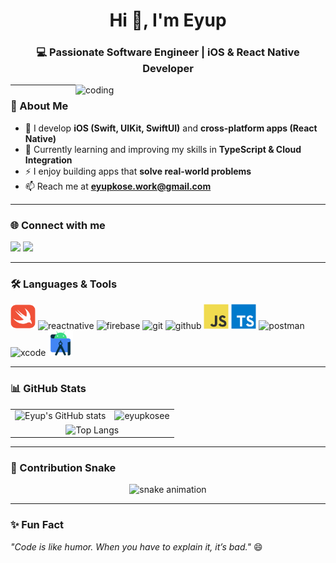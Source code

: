<h1 align="center">Hi 👋, I'm Eyup</h1>
<h3 align="center">💻 Passionate Software Engineer | iOS & React Native Developer</h3>

<img align="right" alt="coding" width="400" src="https://user-images.githubusercontent.com/74038190/212748842-9fcbad5b-6173-4175-8a61-521f3dbb7514.gif"/>

---

### 🚀 About Me  
- 📱 I develop **iOS (Swift, UIKit, SwiftUI)** and **cross-platform apps (React Native)**  
- 🌱 Currently learning and improving my skills in **TypeScript & Cloud Integration**  
- ⚡ I enjoy building apps that **solve real-world problems**  
- 📫 Reach me at **eyupkose.work@gmail.com**

---

### 🌐 Connect with me  
<a href="https://linkedin.com/in/eyüp-köse-279b73237" target="blank"><img src="https://img.shields.io/badge/-Eyup%20Kose-blue?style=for-the-badge&logo=Linkedin&logoColor=white"/></a>
<a href="https://instagram.com/eyupp.p" target="blank"><img src="https://img.shields.io/badge/-eyupp.p-purple?style=for-the-badge&logo=instagram&logoColor=white"/></a>

---

### 🛠️ Languages & Tools  
<p align="left">
  <img src="https://raw.githubusercontent.com/devicons/devicon/master/icons/swift/swift-original.svg" alt="swift" width="40" height="40"/> 
  <img src="https://reactnative.dev/img/header_logo.svg" alt="reactnative" width="40" height="40"/> 
  <img src="https://www.vectorlogo.zone/logos/firebase/firebase-icon.svg" alt="firebase" width="40" height="40"/> 
  <img src="https://www.vectorlogo.zone/logos/git-scm/git-scm-icon.svg" alt="git" width="40" height="40"/> 
  <img src="https://github.githubassets.com/images/modules/logos_page/GitHub-Mark.png" alt="github" width="40" height="40"/> 
  <img src="https://raw.githubusercontent.com/devicons/devicon/master/icons/javascript/javascript-original.svg" alt="javascript" width="40" height="40"/> 
  <img src="https://raw.githubusercontent.com/devicons/devicon/master/icons/typescript/typescript-original.svg" alt="typescript" width="40" height="40"/> 
  <img src="https://www.vectorlogo.zone/logos/getpostman/getpostman-icon.svg" alt="postman" width="40" height="40"/> 
  <img src="https://developer.apple.com/assets/elements/icons/xcode/xcode-96x96_2x.png" alt="xcode" width="40" height="40"/> 
  <img src="https://raw.githubusercontent.com/devicons/devicon/master/icons/androidstudio/androidstudio-original.svg" alt="androidstudio" width="40" height="40"/> 
</p>

---

### 📊 GitHub Stats  

<table align="center">
<tr>
<td><img src="https://github-readme-stats.vercel.app/api?username=eyupkosee&show_icons=true&theme=tokyonight" alt="Eyup's GitHub stats" /></td>
<td><img src="https://github-readme-streak-stats.herokuapp.com/?user=eyupkosee&theme=tokyonight" alt="eyupkosee" /></td>
</tr>
<tr>
<td colspan="2" align="center"><img src="https://github-readme-stats.vercel.app/api/top-langs?username=eyupkosee&show_icons=true&locale=en&layout=compact&theme=tokyonight" alt="Top Langs" /></td>
</tr>
</table>

---

### 🐍 Contribution Snake  
<p align="center">
  <img src="https://github.com/eyupkosee/eyupkosee/blob/output/github-contribution-grid-snake.svg" alt="snake animation" />
</p>

---

### ✨ Fun Fact  
_"Code is like humor. When you have to explain it, it’s bad."_ 😄
